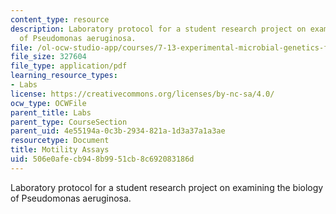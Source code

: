 ```yaml
---
content_type: resource
description: Laboratory protocol for a student research project on examining the biology
  of Pseudomonas aeruginosa.
file: /ol-ocw-studio-app/courses/7-13-experimental-microbial-genetics-fall-2008/506e0afecb948b9951cb8c692083186d_MIT7_13f08_lab11_Protocol_Motility.pdf
file_size: 327604
file_type: application/pdf
learning_resource_types:
- Labs
license: https://creativecommons.org/licenses/by-nc-sa/4.0/
ocw_type: OCWFile
parent_title: Labs
parent_type: CourseSection
parent_uid: 4e55194a-0c3b-2934-821a-1d3a37a1a3ae
resourcetype: Document
title: Motility Assays
uid: 506e0afe-cb94-8b99-51cb-8c692083186d
---
```

Laboratory protocol for a student research project on examining the biology of Pseudomonas aeruginosa.